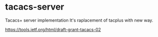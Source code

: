 # tacacs-server
Tacacs+ server implementation
It's raplacement of tacplus with new way.

https://tools.ietf.org/html/draft-grant-tacacs-02
